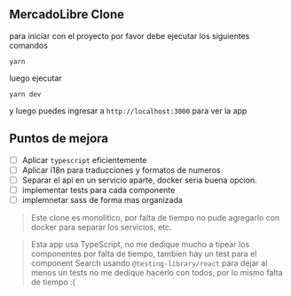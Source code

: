 ## MercadoLibre Clone

para iniciar con el proyecto por favor debe ejecutar los siguientes comandos

`yarn`

luego ejecutar 

`yarn dev`

y luego puedes ingresar a `http://localhost:3000` para ver la app

## Puntos de mejora

* [ ] Aplicar `typescript` eficientemente
* [ ] Aplicar i18n para traducciones y formatos de numeros
* [ ] Separar el api en un servicio aparte, docker seria buena opcion.
* [ ] implementar tests para cada componente
* [ ] implemnetar sass de forma mas organizada

> Este clone es monolitico, por falta de tiempo no pude agregarlo con docker para separar los servicios, etc.

> Esta app usa TypeScript, no me dedique mucho a tipear los componentes por falta de tiempo, tambien hay un test para el component Search usando `@testing-library/react` para dejar al menos un tests no me dedique hacerlo con todos, por lo mismo falta de tiempo :(
